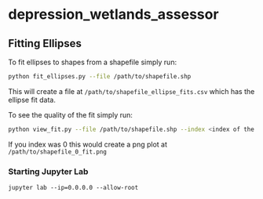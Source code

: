 # depression_wetlands_assessor

## Fitting Ellipses
To fit ellipses to shapes from a shapefile simply run:
```bash
python fit_ellipses.py --file /path/to/shapefile.shp
```
This will create a file at `/path/to/shapefile_ellipse_fits.csv` which has the ellipse fit data. 

To see the quality of the fit simply run:
```bash
python view_fit.py --file /path/to/shapefile.shp --index <index of the shape>
```
If you index was 0 this would create a png plot at `/path/to/shapefile_0_fit.png`

### Starting Jupyter Lab
```jupyter lab --ip=0.0.0.0 --allow-root```
